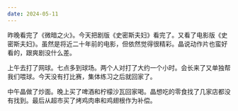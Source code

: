 ```yaml
---
date: 2024-05-11
---
```

昨晚看完了《微暗之火》。今天把剧版《史密斯夫妇》看完了。又看了电影版《史密斯夫妇》。虽然是将近二十年前的电影，但依然觉得很精彩。晶说动作片也蛮好看的，跟爽剧没什么差。

上午去打了网球。七点多到球场。两个人对打了大约一个小时。会长来了又单独帮我们喂球。今天没有打比赛，集体练习之后就回家了。

中午晶做了炒面。晚上买了啤酒和柠檬沙瓦回家喝。晶想吃的零食找了几家店都没有找到。最后从超市买了烤鸡肉串和鸡翅根作为补偿。
